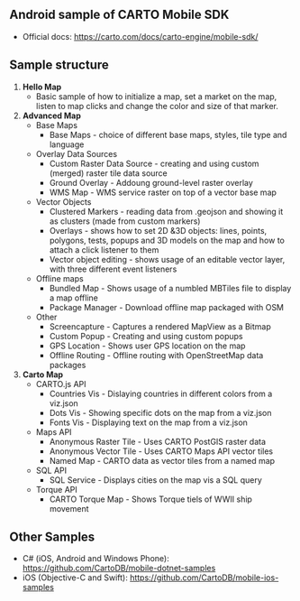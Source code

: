 ## Android sample of CARTO Mobile SDK

* Official docs: https://carto.com/docs/carto-engine/mobile-sdk/

## Sample structure

1. **Hello Map**
    * Basic sample of how to initialize a map, set a market on the map, listen to map clicks and change the color and size of that marker.
2. **Advanced Map**
    * Base Maps
    	* Base Maps - choice of different base maps, styles, tile type and language
    * Overlay Data Sources
        * Custom Raster Data Source - creating and using custom (merged) raster tile data source
        * Ground Overlay - Addoung ground-level raster overlay
        * WMS Map - WMS service raster on top of a vector base map
    * Vector Objects
        * Clustered Markers - reading data from .geojson and showing it as clusters (made from custom markers)
        * Overlays - shows how to set 2D &3D objects: lines, points, polygons, tests, popups and 3D models on the map and how to attach a click listener to them
        * Vector object editing - shows usage of an editable vector layer, with three different event listeners
    * Offline maps
        * Bundled Map - Shows usage of a numbled MBTiles file to display a map offline
        * Package Manager - Download offline map packaged with OSM
    *   Other
        *  Screencapture - Captures a rendered MapView as a Bitmap
        *  Custom Popup - Creating and using custom popups
        *  GPS Location - Shows user GPS location on the map
        *  Offline Routing - Offline routing with OpenStreetMap data packages
3. **Carto Map**
    * CARTO.js API
        * Countries Vis - Dislaying countries in different colors from a viz.json
        * Dots Vis - Showing specific dots on the map from a viz.json
        * Fonts Vis - Displaying text on the map from a viz.json
    * Maps API
        * Anonymous Raster Tile - Uses CARTO PostGIS raster data
        * Anonymous Vector Tile - Uses CARTO Maps API vector tiles
        * Named Map - CARTO data as vector tiles from a named map
    * SQL API
        *  SQL Service - Displays cities on the map vis a SQL query
    *  Torque API
        *  CARTO Torque Map - Shows Torque tiels of WWII ship movement

## Other Samples

* C# (iOS, Android and Windows Phone): https://github.com/CartoDB/mobile-dotnet-samples
* iOS (Objective-C and Swift): https://github.com/CartoDB/mobile-ios-samples
